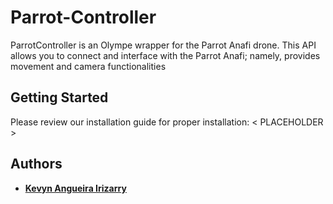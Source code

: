 # Parrot-Controller
ParrotController is an Olympe wrapper for the Parrot Anafi drone.
This API allows you to connect and interface with the Parrot Anafi;
namely, provides movement and camera functionalities

## Getting Started
Please review our installation guide for proper installation:
< PLACEHOLDER >

## Authors
* **[Kevyn Angueira Irizarry](https://github.com/boredbot2)**

